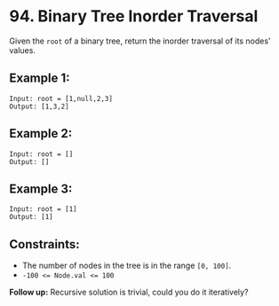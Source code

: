 # 94. Binary Tree Inorder Traversal  
Given the `root` of a binary tree, return the inorder traversal of its nodes' values. 
## Example 1:
```
Input: root = [1,null,2,3]
Output: [1,3,2]
```

## Example 2:

```
Input: root = []
Output: []
```

## Example 3:

```
Input: root = [1]
Output: [1]
```

## Constraints:

* The number of nodes in the tree is in the range `[0, 100]`.
* `-100 <= Node.val <= 100`

**Follow up:** Recursive solution is trivial, could you do it iteratively?

